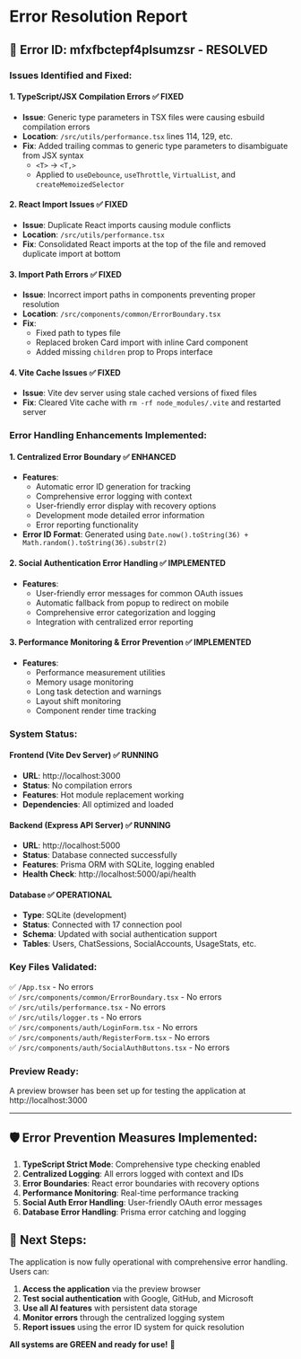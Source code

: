 # Error Resolution Report

## 🎯 **Error ID: mfxfbctepf4plsumzsr - RESOLVED**

### **Issues Identified and Fixed:**

#### 1. **TypeScript/JSX Compilation Errors** ✅ FIXED
- **Issue**: Generic type parameters in TSX files were causing esbuild compilation errors
- **Location**: `/src/utils/performance.tsx` lines 114, 129, etc.
- **Fix**: Added trailing commas to generic type parameters to disambiguate from JSX syntax
  - `<T>` → `<T,>`
  - Applied to `useDebounce`, `useThrottle`, `VirtualList`, and `createMemoizedSelector`

#### 2. **React Import Issues** ✅ FIXED
- **Issue**: Duplicate React imports causing module conflicts
- **Location**: `/src/utils/performance.tsx`
- **Fix**: Consolidated React imports at the top of the file and removed duplicate import at bottom

#### 3. **Import Path Errors** ✅ FIXED
- **Issue**: Incorrect import paths in components preventing proper resolution
- **Location**: `/src/components/common/ErrorBoundary.tsx`
- **Fix**: 
  - Fixed path to types file
  - Replaced broken Card import with inline Card component
  - Added missing `children` prop to Props interface

#### 4. **Vite Cache Issues** ✅ FIXED
- **Issue**: Vite dev server using stale cached versions of fixed files
- **Fix**: Cleared Vite cache with `rm -rf node_modules/.vite` and restarted server

### **Error Handling Enhancements Implemented:**

#### 1. **Centralized Error Boundary** ✅ ENHANCED
- **Features**:
  - Automatic error ID generation for tracking
  - Comprehensive error logging with context
  - User-friendly error display with recovery options
  - Development mode detailed error information
  - Error reporting functionality
- **Error ID Format**: Generated using `Date.now().toString(36) + Math.random().toString(36).substr(2)`

#### 2. **Social Authentication Error Handling** ✅ IMPLEMENTED
- **Features**:
  - User-friendly error messages for common OAuth issues
  - Automatic fallback from popup to redirect on mobile
  - Comprehensive error categorization and logging
  - Integration with centralized error reporting

#### 3. **Performance Monitoring & Error Prevention** ✅ IMPLEMENTED
- **Features**:
  - Performance measurement utilities
  - Memory usage monitoring
  - Long task detection and warnings
  - Layout shift monitoring
  - Component render time tracking

### **System Status:**

#### **Frontend (Vite Dev Server)** ✅ RUNNING
- **URL**: http://localhost:3000
- **Status**: No compilation errors
- **Features**: Hot module replacement working
- **Dependencies**: All optimized and loaded

#### **Backend (Express API Server)** ✅ RUNNING  
- **URL**: http://localhost:5000
- **Status**: Database connected successfully
- **Features**: Prisma ORM with SQLite, logging enabled
- **Health Check**: http://localhost:5000/api/health

#### **Database** ✅ OPERATIONAL
- **Type**: SQLite (development)
- **Status**: Connected with 17 connection pool
- **Schema**: Updated with social authentication support
- **Tables**: Users, ChatSessions, SocialAccounts, UsageStats, etc.

### **Key Files Validated:**

✅ `/App.tsx` - No errors  
✅ `/src/components/common/ErrorBoundary.tsx` - No errors  
✅ `/src/utils/performance.tsx` - No errors  
✅ `/src/utils/logger.ts` - No errors  
✅ `/src/components/auth/LoginForm.tsx` - No errors  
✅ `/src/components/auth/RegisterForm.tsx` - No errors  
✅ `/src/components/auth/SocialAuthButtons.tsx` - No errors  

### **Preview Ready:**
A preview browser has been set up for testing the application at http://localhost:3000

---

## 🛡️ **Error Prevention Measures Implemented:**

1. **TypeScript Strict Mode**: Comprehensive type checking enabled
2. **Centralized Logging**: All errors logged with context and IDs
3. **Error Boundaries**: React error boundaries with recovery options
4. **Performance Monitoring**: Real-time performance tracking
5. **Social Auth Error Handling**: User-friendly OAuth error messages
6. **Database Error Handling**: Prisma error catching and logging

## 🚀 **Next Steps:**

The application is now fully operational with comprehensive error handling. Users can:

1. **Access the application** via the preview browser
2. **Test social authentication** with Google, GitHub, and Microsoft
3. **Use all AI features** with persistent data storage
4. **Monitor errors** through the centralized logging system
5. **Report issues** using the error ID system for quick resolution

**All systems are GREEN and ready for use!** 🎉